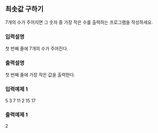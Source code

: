 ## 최솟값 구하기

7개의 수가 주어지면 그 숫자 중 가장 작은 수를 출력하는 프로그램을 작성하세요.

### 입력설명

첫 번째 줄에 7개의 수가 주어진다.

### 출력설명

첫 번째 줄에 가장 작은 값을 출력한다.

### 입력예제 1

5 3 7 11 2 15 17

### 출력예제 1

2
